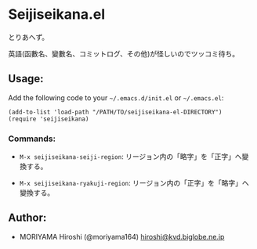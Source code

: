 # Seijiseikana.el  <!-- -*- mode: markdown; coding: utf-8 -*- -->

とりあへず。

英語(函數名、變數名、コミットログ、その他)が怪しいのでツッコミ待ち。

## Usage:

Add the following code to your `~/.emacs.d/init.el` or `~/.emacs.el`:

    (add-to-list 'load-path "/PATH/TO/seijiseikana-el-DIRECTORY")
    (require 'seijiseikana)

### Commands:

  - `M-x seijiseikana-seiji-region`: リージョン内の「略字」を「正字」へ變換する。

  - `M-x seijiseikana-ryakuji-region`: リージョン内の「正字」を「略字」へ變換する。

## Author:

  - MORIYAMA Hiroshi (@moriyama164) <hiroshi@kvd.biglobe.ne.jp>
